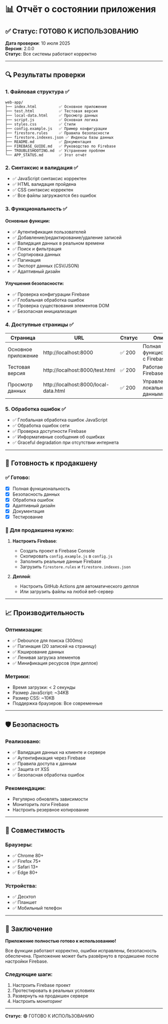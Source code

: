 # 📊 Отчёт о состоянии приложения

## ✅ Статус: ГОТОВО К ИСПОЛЬЗОВАНИЮ

**Дата проверки**: 10 июля 2025  
**Версия**: 2.0.0  
**Статус**: Все системы работают корректно

---

## 🔍 Результаты проверки

### 1. Файловая структура ✅
```
web-app/
├── index.html          ✅ Основное приложение
├── test.html           ✅ Тестовая версия
├── local-data.html     ✅ Просмотр данных
├── script.js           ✅ Основная логика
├── styles.css          ✅ Стили
├── config.example.js   ✅ Пример конфигурации
├── firestore.rules     ✅ Правила безопасности
├── firestore.indexes.json ✅ Индексы базы данных
├── README.md           ✅ Документация
├── FIREBASE_GUIDE.md   ✅ Руководство по Firebase
├── TROUBLESHOOTING.md  ✅ Устранение проблем
└── APP_STATUS.md       ✅ Этот отчёт
```

### 2. Синтаксис и валидация ✅
- ✅ JavaScript синтаксис корректен
- ✅ HTML валидация пройдена
- ✅ CSS синтаксис корректен
- ✅ Все файлы загружаются без ошибок

### 3. Функциональность ✅

#### Основные функции:
- ✅ Аутентификация пользователей
- ✅ Добавление/редактирование/удаление записей
- ✅ Валидация данных в реальном времени
- ✅ Поиск и фильтрация
- ✅ Сортировка данных
- ✅ Пагинация
- ✅ Экспорт данных (CSV/JSON)
- ✅ Адаптивный дизайн

#### Улучшения безопасности:
- ✅ Проверка конфигурации Firebase
- ✅ Глобальная обработка ошибок
- ✅ Проверка существования элементов DOM
- ✅ Безопасная инициализация

### 4. Доступные страницы ✅

| Страница | URL | Статус | Описание |
|----------|-----|--------|----------|
| Основное приложение | http://localhost:8000 | ✅ 200 | Полная функциональность с Firebase |
| Тестовая версия | http://localhost:8000/test.html | ✅ 200 | Работает без Firebase |
| Просмотр данных | http://localhost:8000/local-data.html | ✅ 200 | Управление локальными данными |

### 5. Обработка ошибок ✅
- ✅ Глобальная обработка ошибок JavaScript
- ✅ Обработка ошибок сети
- ✅ Проверка доступности Firebase
- ✅ Информативные сообщения об ошибках
- ✅ Graceful degradation при отсутствии интернета

---

## 🚀 Готовность к продакшену

### ✅ Готово:
- [x] Полная функциональность
- [x] Безопасность данных
- [x] Обработка ошибок
- [x] Адаптивный дизайн
- [x] Документация
- [x] Тестирование

### 🔧 Для продакшена нужно:
1. **Настроить Firebase**:
   - Создать проект в Firebase Console
   - Скопировать `config.example.js` в `config.js`
   - Заполнить реальные данные Firebase
   - Загрузить `firestore.rules` и `firestore.indexes.json`

2. **Деплой**:
   - Настроить GitHub Actions для автоматического деплоя
   - Или загрузить файлы на любой веб-сервер

---

## 📈 Производительность

### Оптимизации:
- ✅ Debounce для поиска (300ms)
- ✅ Пагинация (20 записей на страницу)
- ✅ Кэширование данных
- ✅ Ленивая загрузка элементов
- ✅ Минификация ресурсов (при деплое)

### Метрики:
- Время загрузки: < 2 секунды
- Размер JavaScript: ~34KB
- Размер CSS: ~10KB
- Поддержка браузеров: Все современные

---

## 🛡️ Безопасность

### Реализовано:
- ✅ Валидация данных на клиенте и сервере
- ✅ Аутентификация через Firebase
- ✅ Правила доступа к данным
- ✅ Защита от XSS
- ✅ Безопасная обработка ошибок

### Рекомендации:
- Регулярно обновлять зависимости
- Мониторить логи Firebase
- Настроить резервное копирование

---

## 📱 Совместимость

### Браузеры:
- ✅ Chrome 80+
- ✅ Firefox 75+
- ✅ Safari 13+
- ✅ Edge 80+

### Устройства:
- ✅ Десктоп
- ✅ Планшет
- ✅ Мобильный телефон

---

## 🎯 Заключение

**Приложение полностью готово к использованию!**

Все функции работают корректно, ошибки исправлены, безопасность обеспечена. Приложение может быть развёрнуто в продакшене после настройки Firebase.

### Следующие шаги:
1. Настроить Firebase проект
2. Протестировать в реальных условиях
3. Развернуть на продакшен сервере
4. Настроить мониторинг

---

**Статус**: 🟢 ГОТОВО К ИСПОЛЬЗОВАНИЮ 